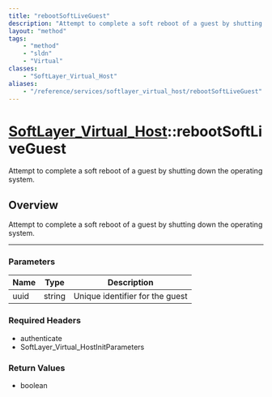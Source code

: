 ```yaml
---
title: "rebootSoftLiveGuest"
description: "Attempt to complete a soft reboot of a guest by shutting down the operating system."
layout: "method"
tags:
    - "method"
    - "sldn"
    - "Virtual"
classes:
    - "SoftLayer_Virtual_Host"
aliases:
    - "/reference/services/softlayer_virtual_host/rebootSoftLiveGuest"
---
```

# [SoftLayer_Virtual_Host](/reference/services/SoftLayer_Virtual_Host)::rebootSoftLiveGuest

Attempt to complete a soft reboot of a guest by shutting down the operating system.


## Overview 
Attempt to complete a soft reboot of a guest by shutting down the operating system. 

-----

### Parameters 
|Name | Type | Description |
| --- | --- | --- |
|uuid| string| Unique identifier for the guest|


### Required Headers
* authenticate
* SoftLayer_Virtual_HostInitParameters


### Return Values
* boolean




